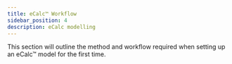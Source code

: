 ```yaml
---
title: eCalc™ Workflow
sidebar_position: 4
description: eCalc modelling
---
```


This section will outline the method and workflow required when setting up an eCalc™ model for the first time.

